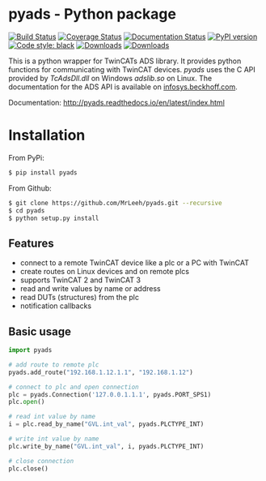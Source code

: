 pyads - Python package
======================

[![Build Status](https://travis-ci.org/stlehmann/pyads.svg?branch=master)](https://travis-ci.org/stlehmann/pyads)
[![Coverage Status](https://coveralls.io/repos/github/stlehmann/pyads/badge.svg?branch=master)](https://coveralls.io/github/stlehmann/pyads?branch=master)
[![Documentation Status](https://readthedocs.org/projects/pyads/badge/?version=latest)](http://pyads.readthedocs.io/en/latest/?badge=latest)
[![PyPI version](https://badge.fury.io/py/pyads.svg)](https://badge.fury.io/py/pyads)
[![Code style: black](https://img.shields.io/badge/code%20style-black-000000.svg)](https://github.com/psf/black)
[![Downloads](https://pepy.tech/badge/pyads)](https://pepy.tech/project/pyads)
[![Downloads](https://pepy.tech/badge/pyads/week)](https://pepy.tech/project/pyads/week)

This is a python wrapper for TwinCATs ADS library. It provides python functions
for communicating with TwinCAT devices. *pyads* uses the C API provided by *TcAdsDll.dll* on Windows *adslib.so* on Linux. The documentation for the ADS API is available on [infosys.beckhoff.com](http://infosys.beckhoff.com/english.php?content=../content/1033/tcadsdll2/html/tcadsdll_api_overview.htm&id=20557).


Documentation: http://pyads.readthedocs.io/en/latest/index.html

# Installation

From PyPi:

```bash
$ pip install pyads
```

From Github:

```bash
$ git clone https://github.com/MrLeeh/pyads.git --recursive
$ cd pyads
$ python setup.py install
```

## Features

* connect to a remote TwinCAT device like a plc or a PC with TwinCAT
* create routes on Linux devices and on remote plcs
* supports TwinCAT 2 and TwinCAT 3
* read and write values by name or address
* read DUTs (structures) from the plc
* notification callbacks

## Basic usage

```python
import pyads

# add route to remote plc
pyads.add_route("192.168.1.12.1.1", "192.168.1.12")

# connect to plc and open connection
plc = pyads.Connection('127.0.0.1.1.1', pyads.PORT_SPS1)
plc.open()

# read int value by name
i = plc.read_by_name("GVL.int_val", pyads.PLCTYPE_INT)

# write int value by name
plc.write_by_name("GVL.int_val", i, pyads.PLCTYPE_INT)

# close connection
plc.close()
```

[0]: https://infosys.beckhoff.de/english.php?content=../content/1033/TcSystemManager/Basics/TcSysMgr_AddRouteDialog.htm&id=

